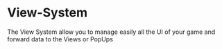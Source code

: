 # View-System
The View System allow you to manage easily all the UI of your game and forward data to the Views or PopUps
